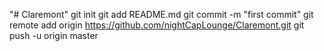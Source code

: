 "# Claremont"  git init git add README.md git commit -m "first commit" git remote add origin https://github.com/nightCapLounge/Claremont.git git push -u origin master
